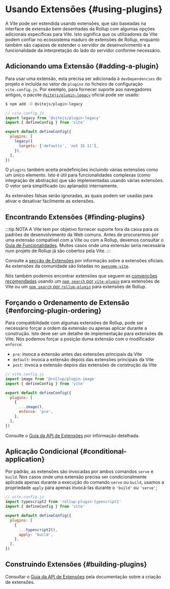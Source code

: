 # Usando Extensões {#using-plugins}

A Vite pode ser estendida usando extensões, que são baseadas na interface de extensão bem desenhadas da Rollup com algumas opções adicionais específicas para Vite. Isto significa que os utilizadores da Vite podem confiar no ecossistema maduro de extensões de Rollup, enquanto também são capazes de estender o servidor de desenvolvimento e a funcionalidade da interpretação do lado do servidor conforme necessário.

## Adicionando uma Extensão {#adding-a-plugin}

Para usar uma extensão, esta precisa ser adicionada à `devDependencies` do projeto e incluída no vetor de `plugins` no ficheiro de configuração `vite.config.js`. Por exemplo, para fornecer suporte aos navegadores antigos, o pacote [`@vitejs/plugin-legacy`](https://github.com/vitejs/vite/tree/main/packages/plugin-legacy) oficial pode ser usado:

```sh
$ npm add -D @vitejs/plugin-legacy
```

```js
// vite.config.js
import legacy from '@vitejs/plugin-legacy'
import { defineConfig } from 'vite'

export default defineConfig({
  plugins: [
    legacy({
      targets: ['defaults', 'not IE 11'],
    }),
  ],
})
```

O `plugins` também aceita predefinições incluindo várias extensões como um único elemento. Isto é útil para funcionalidades complexas (como integração de abstração) que são implementadas usando várias extensões. O vetor será simplificado (ou aplanado) internamente.

As extensões falsas serão ignoradas, as quais podem ser usadas para ativar e desativar facilmente as extensões.

## Encontrando Extensões {#finding-plugins}

:::tip NOTA
A Vite tem por objetivo fornecer suporte fora da caixa para os padrões de desenvolvimento da Web comuns. Antes de procurarmos por uma extensão compatível com a Vite ou com a Rollup, devemos consultar o [Guia de Funcionalidades](../guide/features). Muitos casos onde uma extensão seria necessária num projeto de Rollup já são cobertos pela Vite.
:::

Consulte a [secção de Extensões](../plugins/) por informação sobre a extensões oficiais. As extensões da comunidade são listadas no [`awesome-vite`](https://github.com/vitejs/awesome-vite#plugins).

Nós também podemos encontrar extensões que seguem as [convenções recomendadas](./api-plugin#conventions) usando um [`npm search` por `vite-plugin`](https://www.npmjs.com/search?q=vite-plugin&ranking=popularity) para extensões de Vite ou um [`npm search` por `rollup-plugin`](https://www.npmjs.com/search?q=rollup-plugin&ranking=popularity) para extensões de Rollup.

## Forçando o Ordenamento de Extensão {#enforcing-plugin-ordering}

Para compatibilidade com algumas extensões de Rollup, pode ser necessário forçar a ordem da extensão ou apenas aplicar durante a construção. Isto deve ser um detalhe de implementação para extensões de Vite. Nós podemos forçar a posição duma extensão com o modificador `enforce`:

- `pre`: invoca a extensão antes das extensões principais da Vite
- `default`: invoca a extensão depois das extensões principais da Vite
- `post`: invoca a extensão depois das extensões de construção da Vite

```js
// vite.config.js
import image from '@rollup/plugin-image'
import { defineConfig } from 'vite'

export default defineConfig({
  plugins: [
    {
      ...image(),
      enforce: 'pre',
    },
  ],
})
```

Consulte o [Guia da API de Extensões](./api-plugin.md#plugin-ordering) por informação detalhada.

## Aplicação Condicional {#conditional-application}

Por padrão, as extensões são invocadas por ambos comandos `serve` e `build`. Nos casos onde uma extensão precisa ser condicionalmente aplicada apenas durante a execução do comando `serve` ou `build`, usamos a propriedade `apply` para apenas invocá-las durante o `'build'` ou `'serve'`;

```js
// vite.config.js
import typescript2 from 'rollup-plugin-typescript2'
import { defineConfig } from 'vite'

export default defineConfig({
  plugins: [
    {
      ...typescript2(),
      apply: 'build',
    },
  ],
})
```

## Construindo Extensões {#building-plugins}

Consultar o [Guia da API de Extensões](./api-plugin) pela documentação sobre a criação de extensões.

